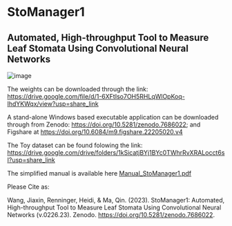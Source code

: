# StoManager1
## Automated, High-throughput Tool to Measure Leaf Stomata Using Convolutional Neural Networks

![image](https://user-images.githubusercontent.com/98176596/223315416-adf921a4-4e3c-4382-9a60-701b44f37461.png)



The weights can be downloaded through the link: https://drive.google.com/file/d/1-6XFtIso7OH5RHLqWlOpKoq-IhdYKWqx/view?usp=share_link

A stand-alone Windows based executable application can be downloaded through from Zenodo: https://doi.org/10.5281/zenodo.7686022;  and Figshare at https://doi.org/10.6084/m9.figshare.22205020.v4

The Toy dataset can be found folowing the link: https://drive.google.com/drive/folders/1kSicatjBYj1BYc0TWhrRvXRALocct6sI?usp=share_link

The simplified manual is available here  [Manual_StoManager1.pdf](https://github.com/JiaxinWang123/StoManager1/files/10905180/Manual_StoManager1.pdf)




Please Cite as:

Wang, Jiaxin, Renninger, Heidi, & Ma, Qin. (2023). StoManager1: Automated, High-throughput Tool to Measure Leaf Stomata Using Convolutional Neural Networks (v.0226.23). Zenodo. https://doi.org/10.5281/zenodo.7686022.
